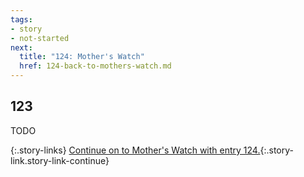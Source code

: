 ```yaml
---
tags:
- story
- not-started
next:
  title: "124: Mother's Watch"
  href: 124-back-to-mothers-watch.md
---
```


## 123

TODO

{:.story-links}
[Continue on to Mother's Watch with entry 124.](124-back-to-mothers-watch.md){:.story-link.story-link-continue}
